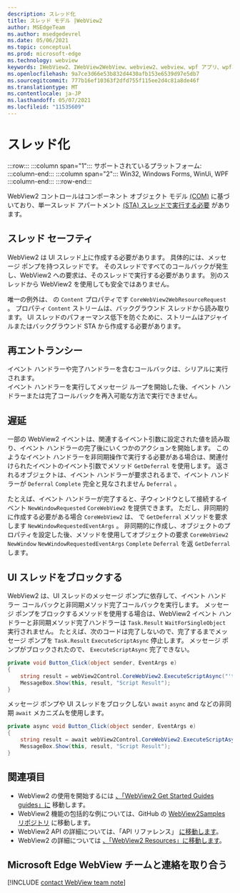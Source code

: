 ```yaml
---
description: スレッド化
title: スレッド モデル |WebView2
author: MSEdgeTeam
ms.author: msedgedevrel
ms.date: 05/06/2021
ms.topic: conceptual
ms.prod: microsoft-edge
ms.technology: webview
keywords: IWebView2、IWebView2WebView、webview2、webview、wpf アプリ、wpf、edge、ICoreWebView2、ICoreWebView2Host、ブラウザー コントロール、edge html
ms.openlocfilehash: 9a7ce3d66e53b832d4430afb153e6539d97e5db7
ms.sourcegitcommit: 777b16ef10363f2dfd755f115ee2d4c81a8de46f
ms.translationtype: MT
ms.contentlocale: ja-JP
ms.lasthandoff: 05/07/2021
ms.locfileid: "11535609"
---
```

# <a name="threading-model"></a>スレッド化 

:::row:::
   :::column span="1":::
      サポートされているプラットフォーム:
   :::column-end:::
   :::column span="2":::
      Win32, Windows Forms, WinUi, WPF
   :::column-end:::
:::row-end:::  

WebView2 コントロールはコンポーネント オブジェクト モデル [(COM)][WindowsWin32ComTheComponentObjectModel] に基づいており、単一スレッド アパートメント [(STA) スレッドで実行する必要][WindowsWin32ComSingleThreadedApartments] があります。  

## <a name="thread-safety"></a>スレッド セーフティ  

WebView2 は UI スレッド上に作成する必要があります。  具体的には、メッセージ ポンプを持つスレッドです。  そのスレッドですべてのコールバックが発生し、WebView2 への要求は、そのスレッドで実行する必要があります。  別のスレッドから WebView2 を使用しても安全ではありません。  

唯一の例外は、 の `Content` プロパティです `CoreWebView2WebResourceRequest` 。  プロパティ `Content` ストリームは、バックグラウンド スレッドから読み取ります。  UI スレッドのパフォーマンス低下を防ぐために、ストリームはアジャイルまたはバックグラウンド STA から作成する必要があります。  

## <a name="re-entrancy"></a>再エントランシー  

イベント ハンドラーや完了ハンドラーを含むコールバックは、シリアルに実行されます。  
イベント ハンドラーを実行してメッセージ ループを開始した後、イベント ハンドラーまたは完了コールバックを再入可能な方法で実行できません。  

## <a name="deferrals"></a>遅延  

一部の WebView2 イベントは、関連するイベント引数に設定された値を読み取り、イベント ハンドラーの完了後にいくつかのアクションを開始します。  このようなイベント ハンドラーを非同期操作で実行する必要がある場合は、関連付けられたイベントのイベント引数でメソッド `GetDeferral` を使用します。  返されるオブジェクトは、イベント ハンドラーが要求されるまで、イベント ハンドラーが `Deferral` `Complete` 完全と見なされません `Deferral` 。  

たとえば、イベント ハンドラーが完了すると、子ウィンドウとして接続するイベント `NewWindowRequested` `CoreWebView2` を提供できます。  ただし、非同期的に作成する必要がある場合 `CoreWebView2` は、 で `GetDeferral` メソッドを要求します `NewWindowRequestedEventArgs` 。  非同期的に作成し、オブジェクトのプロパティを設定した後、メソッドを使用してオブジェクトの要求 `CoreWebView2` `NewWindow` `NewWindowRequestedEventArgs` `Complete` `Deferral` を返 `GetDeferral` します。  

## <a name="block-the-ui-thread"></a>UI スレッドをブロックする  

WebView2 は、UI スレッドのメッセージ ポンプに依存して、イベント ハンドラー コールバックと非同期メソッド完了コールバックを実行します。  メッセージ ポンプをブロックするメソッドを使用する場合は、WebView2 イベント ハンドラーと非同期メソッド完了ハンドラーは `Task.Result` `WaitForSingleObject` 実行されません。  たとえば、次のコードは完了しないので、完了するまでメッセージ ポンプを `Task.Result` `ExecuteScriptAsync` 停止します。  メッセージ ポンプがブロックされたので、 `ExecuteScriptAsync` 完了できない。   

```csharp
private void Button_Click(object sender, EventArgs e)
{
    string result = webView2Control.CoreWebView2.ExecuteScriptAsync("'test'").Result;
    MessageBox.Show(this, result, "Script Result");
}
```  

メッセージ ポンプや UI スレッドをブロックしない `await` `async` and などの非同期 `await` メカニズムを使用します。  

```csharp
private async void Button_Click(object sender, EventArgs e)
{
    string result = await webView2Control.CoreWebView2.ExecuteScriptAsync("'test'");
    MessageBox.Show(this, result, "Script Result");
}
```  

## <a name="see-also"></a>関連項目  

*   WebView2 の使用を開始するには [、「WebView2 Get Started Guides guides」に][Webview2IndexGetStarted] 移動します。  
*   WebView2 機能の包括的な例については、GitHub の [WebView2Samples リポジトリ][GithubMicrosoftedgeWebview2samples] に移動します。  
*   WebView2 API の詳細については、「API リファレンス」 [に移動します][DotnetApiMicrosoftWebWebview2WpfWebview2]。  
*   WebView2 の詳細については [、「WebView2 Resources」に移動します][Webview2IndexNextSteps]。  

## <a name="getting-in-touch-with-the-microsoft-edge-webview-team"></a>Microsoft Edge WebView チームと連絡を取り合う  

[!INCLUDE [contact WebView team note](../includes/contact-webview-team-note.md)]  

<!-- links -->  

[Webview2IndexGetStarted]: ../index.md#get-started "はじめに - Microsoft Edge WebView2 |Microsoft Docs"  
[Webview2IndexNextSteps]: ../index.md#next-steps "次の手順 - Microsoft Edge WebView2 の概要|Microsoft Docs"  

[DotnetApiMicrosoftWebWebview2WpfWebview2]: /dotnet/api/microsoft.web.webview2.wpf.webview2 "WebView2 クラス | Microsoft Docs"  

[WindowsWin32ComSingleThreadedApartments]: /windows/win32/com/single-threaded-apartments "シングル スレッド アパートメント |Microsoft Docs"  
[WindowsWin32ComTheComponentObjectModel]: /windows/win32/com/the-component-object-model "Component オブジェクト モデル |Microsoft Docs"  

[GithubMicrosoftedgeWebview2samples]: https://github.com/MicrosoftEdge/WebView2Samples "WebView2 サンプル-MicrosoftEdge/WebView2Samples | GitHub"  
